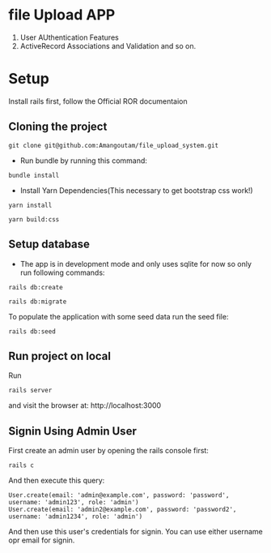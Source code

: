# file Upload APP

1. User AUthentication Features
2. ActiveRecord Associations and Validation and so on.

# Setup

Install rails first, follow the Official ROR documentaion
## Cloning the project

```
git clone git@github.com:Amangoutam/file_upload_system.git
```
* Run bundle by running this command:

```
bundle install
```
* Install Yarn Dependencies(This necessary to get bootstrap css work!)

```
yarn install
```

```
yarn build:css
```

## Setup database

* The app is in development mode and only uses sqlite for now so only run following commands:

```
rails db:create
```
```
rails db:migrate
```

To populate the application with some seed data run the seed file:

```
rails db:seed
```

## Run project on local

Run 

```
rails server
```
and visit the browser at: http://localhost:3000

## Signin Using Admin User

First create an admin user by opening the rails console first:

```
rails c
```

And then execute this query:

```
User.create(email: 'admin@example.com', password: 'password', username: 'admin123', role: 'admin')
User.create(email: 'admin2@example.com', password: 'password2', username: 'admin1234', role: 'admin')
```

And then use this user's credentials for signin. You can use either username opr email for signin.
